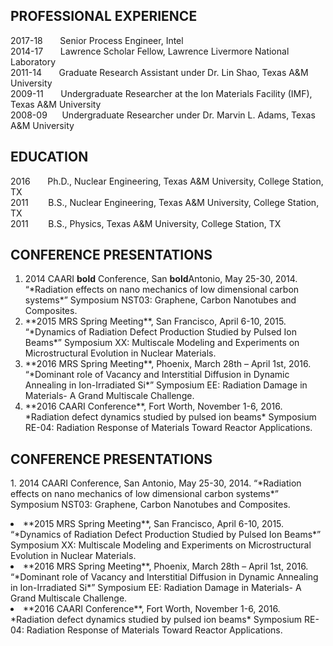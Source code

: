 ## PROFESSIONAL EXPERIENCE
<div class="box">
  <p>
2017-18    &nbsp;&nbsp;&nbsp;&nbsp;&nbsp;&nbsp;Senior Process Engineer, Intel <br />
2014-17    &nbsp;&nbsp;&nbsp;&nbsp;&nbsp;&nbsp;Lawrence Scholar Fellow, Lawrence Livermore National Laboratory <br />
2011-14    &nbsp;&nbsp;&nbsp;&nbsp;&nbsp;&nbsp;Graduate Research Assistant under Dr. Lin Shao, Texas A&M University <br />
2009-11    &nbsp;&nbsp;&nbsp;&nbsp;&nbsp;&nbsp;Undergraduate Researcher at the Ion Materials Facility (IMF), Texas A&M University <br />
2008-09    &nbsp;&nbsp;&nbsp;&nbsp;&nbsp;Undergraduate Researcher under Dr. Marvin L. Adams, Texas A&M University <br />
  </p>
</div>

## EDUCATION
<div class="box">
  <p>
2016		&nbsp;&nbsp;&nbsp;&nbsp;&nbsp;&nbsp;Ph.D., Nuclear Engineering, Texas A&M University, College Station, TX <br />
2011		&nbsp;&nbsp;&nbsp;&nbsp;&nbsp;&nbsp;&nbsp;B.S., Nuclear Engineering, Texas A&M University, College Station, TX <br />
2011		&nbsp;&nbsp;&nbsp;&nbsp;&nbsp;&nbsp;&nbsp;B.S., Physics, Texas A&M University, College Station, TX <br />
  </p>
</div>

## CONFERENCE PRESENTATIONS
<div class="box">
  <p>
	<!-- Lists -->
		<ol>
			<li><bold>2014 CAARI <b>bold</b> Conference</bold>, San <b>bold</b>Antonio, May 25-30, 2014. “*Radiation effects on nano mechanics of low dimensional carbon systems*” Symposium NST03: Graphene, Carbon Nanotubes and Composites.</li>
			<li>**2015 MRS Spring Meeting**, San Francisco, April 6-10, 2015. “*Dynamics of Radiation Defect Production Studied by Pulsed Ion Beams*” Symposium XX: Multiscale Modeling and Experiments on Microstructural Evolution in Nuclear Materials.</li>
			<li>**2016 MRS Spring Meeting**, Phoenix, March 28th – April 1st, 2016. “*Dominant role of Vacancy and Interstitial Diffusion in Dynamic Annealing in Ion-Irradiated Si*” Symposium EE: Radiation Damage in Materials- A Grand Multiscale Challenge.</li>
			<li>**2016 CAARI Conference**, Fort Worth, November 1-6, 2016. *Radiation defect dynamics studied by pulsed ion beams*  Symposium RE-04: Radiation Response of Materials Toward Reactor Applications.</li>
		</ol>
  </p>
</div>

## CONFERENCE PRESENTATIONS
<div class="box">
  <p>
	1. <bold>2014 CAARI Conference</bold>, San Antonio, May 25-30, 2014. “*Radiation effects on nano mechanics of low dimensional carbon systems*” Symposium NST03: Graphene, Carbon Nanotubes and Composites.</li>
			<li>**2015 MRS Spring Meeting**, San Francisco, April 6-10, 2015. “*Dynamics of Radiation Defect Production Studied by Pulsed Ion Beams*” Symposium XX: Multiscale Modeling and Experiments on Microstructural Evolution in Nuclear Materials.</li>
			<li>**2016 MRS Spring Meeting**, Phoenix, March 28th – April 1st, 2016. “*Dominant role of Vacancy and Interstitial Diffusion in Dynamic Annealing in Ion-Irradiated Si*” Symposium EE: Radiation Damage in Materials- A Grand Multiscale Challenge.</li>
			<li>**2016 CAARI Conference**, Fort Worth, November 1-6, 2016. *Radiation defect dynamics studied by pulsed ion beams*  Symposium RE-04: Radiation Response of Materials Toward Reactor Applications.</li>
		</ol>
  </p>
</div>
